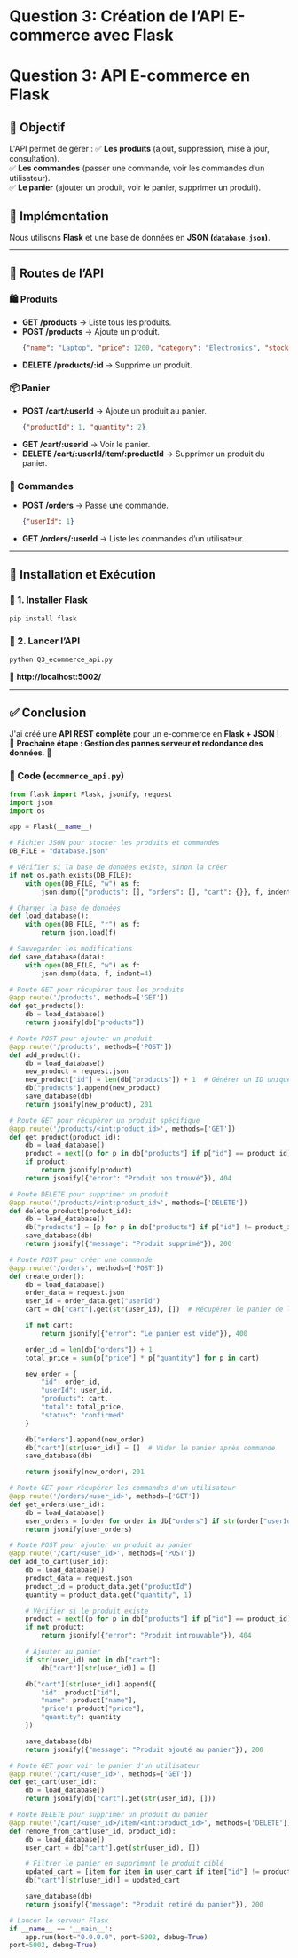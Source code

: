 # Question 3: Création de l’API E-commerce avec Flask
# Question 3: API E-commerce en Flask

## 📌 Objectif
L'API permet de gérer :
✅ **Les produits** (ajout, suppression, mise à jour, consultation).  
✅ **Les commandes** (passer une commande, voir les commandes d’un utilisateur).  
✅ **Le panier** (ajouter un produit, voir le panier, supprimer un produit).  

## 🚀 Implémentation
Nous utilisons **Flask** et une base de données en **JSON (`database.json`)**.

---

## **📜 Routes de l’API**
### **🛍 Produits**
- **GET /products** → Liste tous les produits.
- **POST /products** → Ajoute un produit.
  ```json
  {"name": "Laptop", "price": 1200, "category": "Electronics", "stock": 10}
  ```
- **DELETE /products/:id** → Supprime un produit.

### **📦 Panier**
- **POST /cart/:userId** → Ajoute un produit au panier.
  ```json
  {"productId": 1, "quantity": 2}
  ```
- **GET /cart/:userId** → Voir le panier.
- **DELETE /cart/:userId/item/:productId** → Supprimer un produit du panier.

### **🛒 Commandes**
- **POST /orders** → Passe une commande.
  ```json
  {"userId": 1}
  ```
- **GET /orders/:userId** → Liste les commandes d’un utilisateur.

---

## 📂 Installation et Exécution
### 🔧 1. Installer Flask
```bash
pip install flask
```

### 🚀 2. Lancer l’API
```bash
python Q3_ecommerce_api.py
```
📍 **http://localhost:5002/**

---

## ✅ Conclusion
J'ai créé une **API REST complète** pour un e-commerce en **Flask + JSON** !  
📌 **Prochaine étape : Gestion des pannes serveur et redondance des données**. 🚀


### 📜 Code (`ecommerce_api.py`)
```python
from flask import Flask, jsonify, request
import json
import os

app = Flask(__name__)

# Fichier JSON pour stocker les produits et commandes
DB_FILE = "database.json"

# Vérifier si la base de données existe, sinon la créer
if not os.path.exists(DB_FILE):
    with open(DB_FILE, "w") as f:
        json.dump({"products": [], "orders": [], "cart": {}}, f, indent=4)

# Charger la base de données
def load_database():
    with open(DB_FILE, "r") as f:
        return json.load(f)

# Sauvegarder les modifications
def save_database(data):
    with open(DB_FILE, "w") as f:
        json.dump(data, f, indent=4)

# Route GET pour récupérer tous les produits
@app.route('/products', methods=['GET'])
def get_products():
    db = load_database()
    return jsonify(db["products"])

# Route POST pour ajouter un produit
@app.route('/products', methods=['POST'])
def add_product():
    db = load_database()
    new_product = request.json
    new_product["id"] = len(db["products"]) + 1  # Générer un ID unique
    db["products"].append(new_product)
    save_database(db)
    return jsonify(new_product), 201

# Route GET pour récupérer un produit spécifique
@app.route('/products/<int:product_id>', methods=['GET'])
def get_product(product_id):
    db = load_database()
    product = next((p for p in db["products"] if p["id"] == product_id), None)
    if product:
        return jsonify(product)
    return jsonify({"error": "Produit non trouvé"}), 404

# Route DELETE pour supprimer un produit
@app.route('/products/<int:product_id>', methods=['DELETE'])
def delete_product(product_id):
    db = load_database()
    db["products"] = [p for p in db["products"] if p["id"] != product_id]
    save_database(db)
    return jsonify({"message": "Produit supprimé"}), 200

# Route POST pour créer une commande
@app.route('/orders', methods=['POST'])
def create_order():
    db = load_database()
    order_data = request.json
    user_id = order_data.get("userId")
    cart = db["cart"].get(str(user_id), [])  # Récupérer le panier de l'utilisateur

    if not cart:
        return jsonify({"error": "Le panier est vide"}), 400

    order_id = len(db["orders"]) + 1
    total_price = sum(p["price"] * p["quantity"] for p in cart)

    new_order = {
        "id": order_id,
        "userId": user_id,
        "products": cart,
        "total": total_price,
        "status": "confirmed"
    }

    db["orders"].append(new_order)
    db["cart"][str(user_id)] = []  # Vider le panier après commande
    save_database(db)

    return jsonify(new_order), 201

# Route GET pour récupérer les commandes d'un utilisateur
@app.route('/orders/<user_id>', methods=['GET'])
def get_orders(user_id):
    db = load_database()
    user_orders = [order for order in db["orders"] if str(order["userId"]) == str(user_id)]
    return jsonify(user_orders)

# Route POST pour ajouter un produit au panier
@app.route('/cart/<user_id>', methods=['POST'])
def add_to_cart(user_id):
    db = load_database()
    product_data = request.json
    product_id = product_data.get("productId")
    quantity = product_data.get("quantity", 1)

    # Vérifier si le produit existe
    product = next((p for p in db["products"] if p["id"] == product_id), None)
    if not product:
        return jsonify({"error": "Produit introuvable"}), 404

    # Ajouter au panier
    if str(user_id) not in db["cart"]:
        db["cart"][str(user_id)] = []

    db["cart"][str(user_id)].append({
        "id": product["id"],
        "name": product["name"],
        "price": product["price"],
        "quantity": quantity
    })

    save_database(db)
    return jsonify({"message": "Produit ajouté au panier"}), 200

# Route GET pour voir le panier d'un utilisateur
@app.route('/cart/<user_id>', methods=['GET'])
def get_cart(user_id):
    db = load_database()
    return jsonify(db["cart"].get(str(user_id), []))

# Route DELETE pour supprimer un produit du panier
@app.route('/cart/<user_id>/item/<int:product_id>', methods=['DELETE'])
def remove_from_cart(user_id, product_id):
    db = load_database()
    user_cart = db["cart"].get(str(user_id), [])

    # Filtrer le panier en supprimant le produit ciblé
    updated_cart = [item for item in user_cart if item["id"] != product_id]
    db["cart"][str(user_id)] = updated_cart

    save_database(db)
    return jsonify({"message": "Produit retiré du panier"}), 200

# Lancer le serveur Flask
if __name__ == '__main__':
    app.run(host="0.0.0.0", port=5002, debug=True)
port=5002, debug=True)
```
